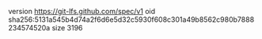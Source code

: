 version https://git-lfs.github.com/spec/v1
oid sha256:5131a545b4d74a2f6d6e5d32c5930f608c301a49b8562c980b7888234574520a
size 3196
